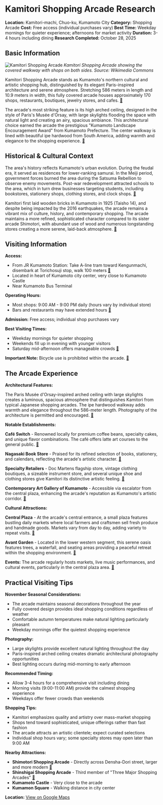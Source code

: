 # Kamitori Shopping Arcade Research

**Location:** Kamitori-machi, Chuo-ku, Kumamoto City
**Category:** Shopping Arcade
**Cost:** Free access (individual purchases vary)
**Best Time:** Weekday mornings for quieter experience; afternoons for market activity
**Duration:** 3-4 hours including dining
**Research Completed:** October 28, 2025

## Basic Information

![Kamitori Shopping Arcade](https://upload.wikimedia.org/wikipedia/commons/8/8b/Kamitoori_shop_street_1.jpg)
*Kamitori Shopping Arcade showing the covered walkway with shops on both sides. Source: Wikimedia Commons*

Kamitori Shopping Arcade stands as Kumamoto's northern cultural and artistic shopping hub, distinguished by its elegant Paris-inspired architecture and serene atmosphere. Stretching 586 meters in length and 10.9 meters in width, this fully covered arcade houses approximately 170 shops, restaurants, boutiques, jewelry stores, and cafes. [🔗](https://kumamoto-guide.jp/en/spots/detail/138)

The arcade's most striking feature is its high arched ceiling, designed in the style of Paris's Musée d'Orsay, with large skylights flooding the space with natural light and creating an airy, spacious ambiance. This architectural choice earned the arcade the prestigious "Kumamoto Landscape Encouragement Award" from Kumamoto Prefecture. The center walkway is lined with beautiful ipe hardwood from South America, adding warmth and elegance to the shopping experience. [🔗](https://voyapon.com/kamitori-kumamoto-shopping-arcade/)

## Historical & Cultural Context

The area's history reflects Kumamoto's urban evolution. During the feudal era, it served as residences for lower-ranking samurai. In the Meiji period, government forces burned the area during the Satsuma Rebellion to observe enemy movements. Post-war redevelopment attracted schools to the area, which in turn drew businesses targeting students, including bookstores, stationery shops, clothing stores, and clock shops. [🔗](https://voyapon.com/kamitori-kumamoto-shopping-arcade/)

Kamitori first laid wooden bricks in Kumamoto in 1925 (Taisho 14), and despite being impacted by the 2016 earthquakes, the arcade remains a vibrant mix of culture, history, and contemporary shopping. The arcade maintains a more refined, sophisticated character compared to its sister arcade Shimotori, with abundant use of wood and numerous longstanding stores creating a more serene, laid-back atmosphere. [🔗](https://en.akumamoto.jp/archives/220713)

## Visiting Information

**Access:**
- From JR Kumamoto Station: Take A-line tram toward Kengunmachi, disembark at Torichosuji stop, walk 100 meters [🔗](https://kumamoto.guide/en/spots/detail/12376)
- Located in heart of Kumamoto city center, very close to Kumamoto Castle
- Near Kumamoto Bus Terminal

**Operating Hours:**
- Most shops: 9:00 AM - 9:00 PM daily (hours vary by individual store)
- Bars and restaurants may have extended hours [🔗](https://kumamoto.guide/en/spots/detail/12376)

**Admission:** Free access; individual shop purchases vary

**Best Visiting Times:**
- Weekday mornings for quieter shopping
- Weekends fill up in evening with younger visitors
- Saturday mid-afternoon offers manageable crowds [🔗](https://wanderlog.com/place/details/2508668/kamitori-shopping-arcade)

**Important Note:** Bicycle use is prohibited within the arcade. [🔗](https://voyapon.com/kamitori-kumamoto-shopping-arcade/)

## The Arcade Experience

**Architectural Features:**

The Paris Musée d'Orsay-inspired arched ceiling with large skylights creates a luminous, spacious atmosphere that distinguishes Kamitori from typical Japanese shopping arcades. The ipe hardwood walkway adds warmth and elegance throughout the 586-meter length. Photography of the architecture is permitted and encouraged. [🔗](https://voyapon.com/kamitori-kumamoto-shopping-arcade/)

**Notable Establishments:**

**Café Switch** - Renowned locally for premium coffee beans, specialty cakes, and unique flavor combinations. The café offers latte art courses to the general public. [🔗](https://voyapon.com/kamitori-kumamoto-shopping-arcade/)

**Nagasaki Book Store** - Praised for its refined selection of books, stationery, and calendars, reflecting the arcade's artistic character. [🔗](https://voyapon.com/kamitori-kumamoto-shopping-arcade/)

**Specialty Retailers** - Doc Martens flagship store, vintage clothing boutiques, a sizeable instrument store, and several unique shoe and clothing stores give Kamitori its distinctive artistic feeling. [🔗](https://voyapon.com/kamitori-kumamoto-shopping-arcade/)

**Contemporary Art Gallery of Kumamoto** - Accessible via escalator from the central plaza, enhancing the arcade's reputation as Kumamoto's artistic corridor. [🔗](https://voyapon.com/kamitori-kumamoto-shopping-arcade/)

**Cultural Attractions:**

**Central Plaza** - At the arcade's central entrance, a small plaza features bustling daily markets where local farmers and craftsmen sell fresh produce and handmade goods. Markets vary from day to day, adding variety to repeat visits. [🔗](https://wanderlog.com/place/details/2508668/kamitori-shopping-arcade)

**Avant Garden** - Located in the lower western segment, this serene oasis features trees, a waterfall, and seating areas providing a peaceful retreat within the shopping environment. [🔗](https://voyapon.com/kamitori-kumamoto-shopping-arcade/)

**Events:** The arcade regularly hosts markets, live music performances, and cultural events, particularly in the central plaza area. [🔗](https://voyapon.com/kamitori-kumamoto-shopping-arcade/)

## Practical Visiting Tips

**November Seasonal Considerations:**
- The arcade maintains seasonal decorations throughout the year
- Fully covered design provides ideal shopping conditions regardless of weather
- Comfortable autumn temperatures make natural lighting particularly pleasant
- Weekday mornings offer the quietest shopping experience

**Photography:**
- Large skylights provide excellent natural lighting throughout the day
- Paris-inspired arched ceiling creates dramatic architectural photography opportunities
- Best lighting occurs during mid-morning to early afternoon

**Recommended Timing:**
- Allow 3-4 hours for a comprehensive visit including dining
- Morning visits (9:00-11:00 AM) provide the calmest shopping experience
- Weekdays offer fewer crowds than weekends

**Shopping Tips:**
- Kamitori emphasizes quality and artistry over mass-market shopping
- Shops tend toward sophisticated, unique offerings rather than fast fashion
- The arcade attracts an artistic clientele; expect curated selections
- Individual shop hours vary; some specialty stores may open later than 9:00 AM

**Nearby Attractions:**
- **Shimotori Shopping Arcade** - Directly across Densha-Dori street, larger and more modern [🔗](https://en.akumamoto.jp/archives/220713)
- **Shinshigai Shopping Arcade** - Third member of "Three Major Shopping Arcades" [🔗](https://www.tripadvisor.com/ShowUserReviews-g298213-d4996379-r490307007-Shinshigai_Shotengai-Kumamoto_Kumamoto_Prefecture_Kyushu.html)
- **Kumamoto Castle** - Very close to the arcade
- **Kumamon Square** - Walking distance in city center

**Location:** [View on Google Maps](https://maps.google.com/maps?q=32.804,130.712)
